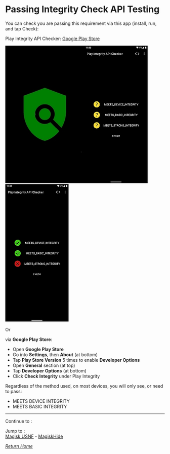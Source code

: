 # Passing Integrity Check API Testing</h2></li>

You can check you are passing this requirement via this app (install, run, and tap Check): 

Play Integrity API Checker: [Google Play Store](https://play.google.com/store/apps/details?id=gr.nikolasspyr.integritycheck)

![play integrity check app logo](image/integritylogo.jpg?raw=true)![play integrity check app screenshot1](image/integrity1.jpg?raw=true)![play integrity check app screenshot2](image/integrity2.jpg?raw=true)

Or 

via **Google Play Store**:

- Open **Google Play Store**
- Go into **Settings**, then **About** (at bottom)
- Tap **Play Store Version** 5 times to enable **Developer Options**
- Open **General** section (at top)
- Tap **Developer Options** (at bottom)
- Click **Check Integrity** under Play Integrity

Regardless of the method used, on most devices, you will only see, or need to pass:

- MEETS DEVICE INTEGRITY
- MEETS BASIC INTEGRITY

---

Continue to :


Jump to :<br>
[Magisk USNF] - [MagiskHide]<br>

[<i>Return Home</i>](MagiskTOC.md)

<!--List of page links-->
[HMA Home]: (README.md)
[Install LSPosed]: Install-LSPosed.md
[Install HMA]: Install.md
[Compare HMA Blacklist vs Whitelist Methods]: BlacklistvsWhitelist.md
[Configure BlackList]: BlackList.md
[Configure WhiteList]: WhiteList.md
[Test HMA]: TestHMA.md
[Backup and Restore]: BackupAndRestore.md
[KnownIssues]: https://github.com/mModule/guide_hma/blob/master/KnownIssues.md

[Magisk Pages]: MagiskTOC.md
[Magisk USNF]: https://github.com/mModule/guide_hma/blob/master/Magisk-SafetyNet-Fix.md
[PlayIntegrity]: https://github.com/mModule/guide_hma/blob/master/Integrity-Check.md
[MagiskHide]: https://github.com/mModule/guide_hma/blob/master/Magisk-Hide.md

